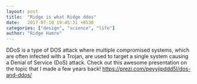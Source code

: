 ```yaml
---
layout: post
title:  "Ridge is what Ridge ddos"
date:   2017-07-10 19:45:31 +0530
categories: ["design", "science", "life"]
author: "Ridge Hamre"
---
```

DDoS is a type of DOS attack where multiple compromised systems, which are often infected with a Trojan, are used to target a single system causing a Denial of Service (DoS) attack.
Check out this awesome presentation on the topic that I made a few years back!
 https://prezi.com/peyyjipddd5l/dos-and-ddos/ 